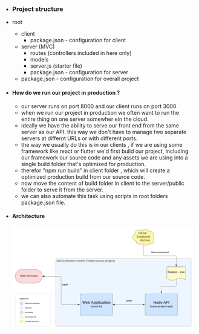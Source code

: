 - ### Project structure

- root
    - client 
        - package.json - configuration for client
    - server (MVC)
        - routes (controllers included in here only)
        - models
        - server.js (starter file)
        - package.json - configuration for server
    - package.json - configuration for overall project

- #### How do we run our project in production ? 
    - our server runs on port 8000 and our client runs on port 3000
    - when we run our project in production we often want to run the entire thing on one server somewher ein the cloud.
    - ideally we have the ability to serve our front end from the same server as our API. this way we don't have to manage two separate servers at differnt URLs or with different ports.
    - the way we usually do this is in our clients , if we are using some framework like react or flutter we'd first build our project, including  our framework our source code and any assets we are using into a single build folder that's optimized for production. 
    - therefor "npm run build" in client folder , which will create a optimized production build from our source code.
    - now move the content of build folder in client to the server/public folder to serve it from the server. 
    - we can also automate this task using scripts in root folders package.json file.

- #### Architecture

    <img src="./Architecture.svg"/>


